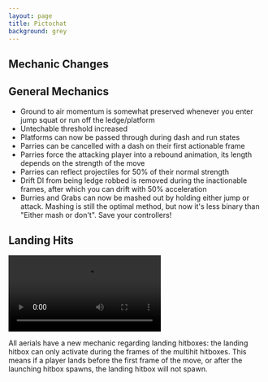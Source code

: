 ```yaml
---
layout: page
title: Pictochat
background: grey
---
```


<div class="col-lg-12 text-center">
	<h2 class="section-heading text-uppercase">Mechanic Changes</h2>
</div>

## General Mechanics

- Ground to air momentum is somewhat preserved whenever you enter jump squat or run off the ledge/platform
- Untechable threshold increased
- Platforms can now be passed through during dash and run states
- Parries can be cancelled with a dash on their first actionable frame
- Parries force the attacking player into a rebound animation, its length depends on the strength of the move
- Parries can reflect projectiles for 50% of their normal strength
- Drift DI from being ledge robbed is removed during the inactionable frames, after which you can drift with 50% acceleration
- Burries and Grabs can now be mashed out by holding either jump or attack. Mashing is still the optimal method, but now it's less binary than "Either mash or don't". Save your controllers!


## Landing Hits

<video src="assets/img/videos/nair.mp4" max-width="1280px" controls></video>

All aerials have a new mechanic regarding landing hitboxes: the landing hitbox can only activate during the frames of the multihit hitboxes. This means if a player lands before the first frame of the move, or after the launching hitbox spawns, the landing hitbox will not spawn.








